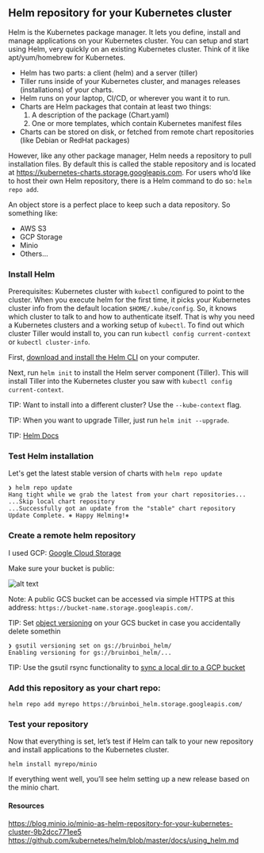 Helm repository for your Kubernetes cluster
-------------------------------------------

Helm is the Kubernetes package manager. It lets you define, install and manage applications on your Kubernetes cluster.  You can setup and start using Helm, very quickly on an existing Kubernetes cluster. Think of it like apt/yum/homebrew for Kubernetes.

* Helm has two parts: a client (helm) and a server (tiller)
* Tiller runs inside of your Kubernetes cluster, and manages releases (installations) of your charts.
* Helm runs on your laptop, CI/CD, or wherever you want it to run.
* Charts are Helm packages that contain at least two things:
  1. A description of the package (Chart.yaml)
  2. One or more templates, which contain Kubernetes manifest files
* Charts can be stored on disk, or fetched from remote chart repositories (like Debian or RedHat packages)

However, like any other package manager, Helm needs a repository to pull installation files. By default this is called the stable repository and is located at https://kubernetes-charts.storage.googleapis.com. For users who’d like to host their own Helm repository, there is a Helm command to do so : `helm repo add`.

An object store is a perfect place to keep such a data repository. So something like:
* AWS S3
* GCP Storage 
* Minio
* Others...

### Install Helm

Prerequisites: Kubernetes cluster with `kubectl` configured to point to the cluster.  When you execute helm for the first time, it picks your Kubernetes cluster info from the default location `$HOME/.kube/config`. So, it knows which cluster to talk to and how to authenticate itself.  That is why you need a Kubernetes clusters and a working setup of `kubectl`. To find out which cluster Tiller would install to, you can run `kubectl config current-context` or `kubectl cluster-info`.

First, [download and install the Helm CLI](https://github.com/kubernetes/helm#install) on your computer.

Next, run `helm init` to install the Helm server component (Tiller). This will install Tiller into the Kubernetes cluster you saw with `kubectl config current-context`.

TIP: Want to install into a different cluster? Use the `--kube-context` flag.

TIP: When you want to upgrade Tiller, just run `helm init --upgrade`.

TIP: [Helm Docs](https://docs.helm.sh/using_helm/#quickstart-guide)

### Test Helm installation

Let's get the latest stable version of charts with `helm repo update`

```
❯ helm repo update
Hang tight while we grab the latest from your chart repositories...
...Skip local chart repository
...Successfully got an update from the "stable" chart repository
Update Complete. ⎈ Happy Helming!⎈
```

### Create a remote helm repository

I used GCP: [Google Cloud Storage](https://github.com/kubernetes/helm/blob/master/docs/chart_repository.md#google-cloud-storage)

Make sure your bucket is public:

![alt text](https://bytebucket.org/dstroot/k8s-resources/raw/d2fe69b813f5411dda5aff8de6d6912381e4e098/helm/permissions.png?token=a780e753f949135640e4b7dbbdaeee4d78fa6a55 "Permissions")


Note: A public GCS bucket can be accessed via simple HTTPS at this address: `https://bucket-name.storage.googleapis.com/`.

TIP: Set [object versioning](https://cloud.google.com/storage/docs/gsutil/addlhelp/ObjectVersioningandConcurrencyControl#top_of_page) on your GCS bucket in case you accidentally delete somethin

```
❯ gsutil versioning set on gs://bruinboi_helm/
Enabling versioning for gs://bruinboi_helm/...
```

TIP: Use the gsutil rsync functionality to [sync a local dir to a GCP bucket](https://github.com/kubernetes/helm/blob/master/docs/chart_repository_sync_example.md#sync-your-local-and-remote-chart-repositories)


### Add this repository as your chart repo:

```
helm repo add myrepo https://bruinboi_helm.storage.googleapis.com/
```

### Test your repository

Now that everything is set, let’s test if Helm can talk to your new repository and install applications to the Kubernetes cluster.

```
helm install myrepo/minio
```

If everything went well, you’ll see helm setting up a new release based on the minio chart.

#### Resources

https://blog.minio.io/minio-as-helm-repository-for-your-kubernetes-cluster-9b2dcc771ee5
https://github.com/kubernetes/helm/blob/master/docs/using_helm.md





